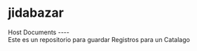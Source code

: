 # jidabazar
Host Documents ----<br/>
Este es un repositorio para guardar Registros para un Catalago
